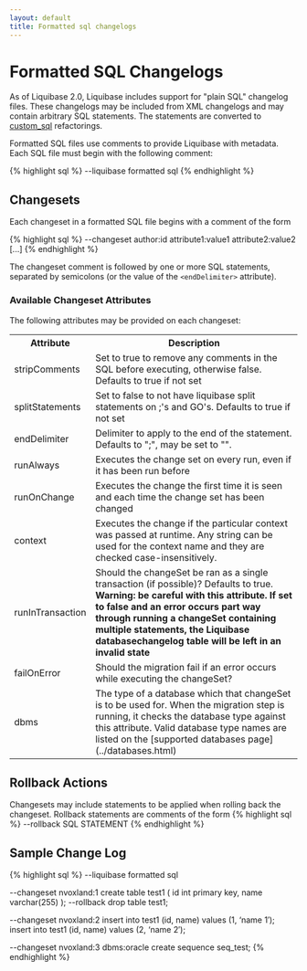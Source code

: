 ```yaml
---
layout: default
title: Formatted sql changelogs
---
```


# Formatted SQL Changelogs #

As of Liquibase 2.0, Liquibase includes support for "plain SQL" changelog files. These changelogs may be included from XML changelogs and may contain arbitrary SQL statements. The statements are converted to [custom_sql](changes/sql.html) refactorings.

Formatted SQL files use comments to provide Liquibase with metadata. Each SQL file must begin with the following comment:

{% highlight sql %}
--liquibase formatted sql
{% endhighlight %}

## Changesets ##

Each changeset in a formatted SQL file begins with a comment of the form

{% highlight sql %}
--changeset author:id attribute1:value1 attribute2:value2 [...]
{% endhighlight %}

The changeset comment is followed by one or more SQL statements, separated by
semicolons (or the value of the `<endDelimiter>` attribute).

### Available Changeset Attributes ##

The following attributes may be provided on each changeset:

<table>
<tr><th>Attribute</th><th>Description</th></tr>
<tr><td>stripComments</td><td>Set to true to remove any comments in the SQL before executing, otherwise false. Defaults to true if not set</td></tr>
<tr><td>splitStatements</td><td>Set to false to not have liquibase split statements on ;'s and GO's. Defaults to true if not set</td></tr>
<tr><td>endDelimiter</td><td>Delimiter to apply to the end of the statement.  Defaults to ";", may be set to "".</td></tr>
<tr><td>runAlways</td><td>Executes the change set on every run, even if it has been run before </td></tr>
<tr><td>runOnChange</td><td>Executes the change the first time it is seen and each time the change set has been changed </td></tr>
<tr><td>context</td><td>Executes the change if the particular context was passed at runtime. Any string can be used for the context name and they are checked case-insensitively. </td></tr>
<tr><td>runInTransaction</td><td>Should the changeSet be ran as a single transaction (if possible)?  Defaults to true.  <b>Warning: be careful with this attribute.  If set to false and an error occurs part way through running a changeSet containing multiple statements, the Liquibase databasechangelog table will be left in an invalid state</b> </td></tr>
<tr><td>failOnError</td><td>Should the migration fail if an error occurs while executing the changeSet? </td></tr>
<tr><td>dbms</td><td>The type of a database which that changeSet is to be used for. When the migration step is running, it checks the database type against this attribute. Valid database type names are listed on the [supported databases page](../databases.html) </td></tr>
</table>

## Rollback Actions ##

Changesets may include statements to be applied when rolling back the changeset. Rollback statements are comments of the form
{% highlight sql %}
--rollback SQL STATEMENT
{% endhighlight %}

## Sample Change Log ##

{% highlight sql %}
--liquibase formatted sql

--changeset nvoxland:1
create table test1 (
    id int primary key,
    name varchar(255)
);
--rollback drop table test1;

--changeset nvoxland:2
insert into test1 (id, name) values (1, ‘name 1′);
insert into test1 (id, name) values (2, ‘name 2′);

--changeset nvoxland:3 dbms:oracle
create sequence seq_test;
{% endhighlight %}
